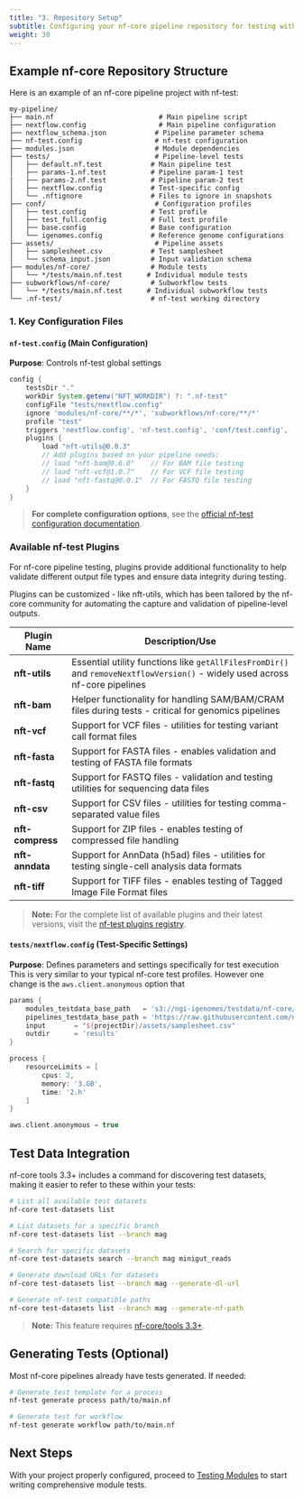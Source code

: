 ```yaml
---
title: "3. Repository Setup"
subtitle: Configuring your nf-core pipeline repository for testing with nf-test
weight: 30
---
```


## Example nf-core Repository Structure

Here is an example of an nf-core pipeline project with nf-test:

```
my-pipeline/
├── main.nf                          # Main pipeline script
├── nextflow.config                  # Main pipeline configuration
├── nextflow_schema.json            # Pipeline parameter schema
├── nf-test.config                  # nf-test configuration
├── modules.json                    # Module dependencies
├── tests/                          # Pipeline-level tests
│   ├── default.nf.test            # Main pipeline test
│   ├── params-1.nf.test           # Pipeline param-1 test
|   ├── params-2.nf.test           # Pipeline param-2 test
│   ├── nextflow.config            # Test-specific config
│   └── .nftignore                 # Files to ignore in snapshots
├── conf/                           # Configuration profiles
│   ├── test.config                # Test profile
│   ├── test_full.config           # Full test profile
│   ├── base.config                # Base configuration
│   └── igenomes.config            # Reference genome configurations
├── assets/                         # Pipeline assets
│   ├── samplesheet.csv            # Test samplesheet
│   └── schema_input.json          # Input validation schema
├── modules/nf-core/               # Module tests
│   └── */tests/main.nf.test      # Individual module tests
├── subworkflows/nf-core/          # Subworkflow tests
│   └── */tests/main.nf.test      # Individual subworkflow tests
└── .nf-test/                      # nf-test working directory
```

### 1. Key Configuration Files

#### `nf-test.config` (Main Configuration)

**Purpose**: Controls nf-test global settings

```groovy
config {
    testsDir "."
    workDir System.getenv("NFT_WORKDIR") ?: ".nf-test"
    configFile "tests/nextflow.config"
    ignore 'modules/nf-core/**/*', 'subworkflows/nf-core/**/*'
    profile "test"
    triggers 'nextflow.config', 'nf-test.config', 'conf/test.config', 'tests/nextflow.config', 'tests/.nftignore'
    plugins {
        load "nft-utils@0.0.3"
        // Add plugins based on your pipeline needs:
        // load "nft-bam@0.6.0"    // For BAM file testing
        // load "nft-vcf@1.0.7"    // For VCF file testing
        // load "nft-fastq@0.0.1"  // For FASTQ file testing
    }
}
```

> **For complete configuration options**, see the [official nf-test configuration documentation](https://www.nf-test.com/docs/configuration/).

### Available nf-test Plugins

For nf-core pipeline testing, plugins provide additional functionality to help validate different output file types and ensure data integrity during testing.

Plugins can be customized - like nft-utils, which has been tailored by the nf-core community for automating the capture and validation of pipeline-level outputs.


| Plugin Name      | Description/Use                                                                                                              |
| ---------------- | ---------------------------------------------------------------------------------------------------------------------------- |
| **nft-utils**    | Essential utility functions like `getAllFilesFromDir()` and `removeNextflowVersion()` - widely used across nf-core pipelines |
| **nft-bam**      | Helper functionality for handling SAM/BAM/CRAM files during tests - critical for genomics pipelines                          |
| **nft-vcf**      | Support for VCF files - utilities for testing variant call format files                                                      |
| **nft-fasta**    | Support for FASTA files - enables validation and testing of FASTA file formats                                               |
| **nft-fastq**    | Support for FASTQ files - validation and testing utilities for sequencing data files                                         |
| **nft-csv**      | Support for CSV files - utilities for testing comma-separated value files                                                    |
| **nft-compress** | Support for ZIP files - enables testing of compressed file handling                                                          |
| **nft-anndata**  | Support for AnnData (h5ad) files - utilities for testing single-cell analysis data formats                                   |
| **nft-tiff**     | Support for TIFF files - enables testing of Tagged Image File Format files                                                   |

> **Note:** For the complete list of available plugins and their latest versions, visit the [nf-test plugins registry](https://plugins.nf-test.com/).

#### `tests/nextflow.config` (Test-Specific Settings)

**Purpose**: Defines parameters and settings specifically for test execution
This is very similar to your typical nf-core test profiles.
However one change is the `aws.client.anonymous` option that <XYZ>
```groovy
params {
    modules_testdata_base_path   = 's3://ngi-igenomes/testdata/nf-core/modules/'
    pipelines_testdata_base_path = 'https://raw.githubusercontent.com/nf-core/test-datasets/PIPELINE_NAME/'
    input       = "${projectDir}/assets/samplesheet.csv"
    outdir      = 'results'
}

process {
    resourceLimits = [
        cpus: 2,
        memory: '3.GB',
        time: '2.h'
    ]
}

aws.client.anonymous = true
```

## Test Data Integration

nf-core tools 3.3+ includes a command for discovering test datasets, making it easier to refer to these within your tests:

```bash
# List all available test datasets
nf-core test-datasets list

# List datasets for a specific branch
nf-core test-datasets list --branch mag

# Search for specific datasets
nf-core test-datasets search --branch mag minigut_reads

# Generate download URLs for datasets
nf-core test-datasets list --branch mag --generate-dl-url

# Generate nf-test compatible paths
nf-core test-datasets list --branch mag --generate-nf-path
```

> **Note:** This feature requires [nf-core/tools 3.3+](https://nf-co.re/blog/2025/tools-3_3#new-nf-core-test-datasets-command).

## Generating Tests (Optional)

Most nf-core pipelines already have tests generated. If needed:

```bash
# Generate test template for a process
nf-test generate process path/to/main.nf

# Generate test for workflow
nf-test generate workflow path/to/main.nf
```


## Next Steps

With your project properly configured, proceed to [Testing Modules](./04_testing_modules.md) to start writing comprehensive module tests.
